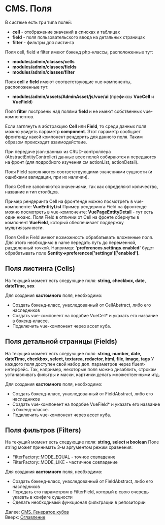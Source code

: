 # CMS. Поля

В системе есть три типа полей:
- **cell** - отображение значений в списках и таблицах
- **field** - поля пользовательского ввода на детальных страницах
- **filter** - фильтры для листинга

Поля cell, field и filter имеют бэкенд php-классы, расположенные тут:
- **modules/admin/classes/cells**
- **modules/admin/classes/fields**
- **modules/admin/classes/filter**

Поля **cell** и **field** имеют соответствующие vue-компоненты, расположенные тут:
- **modules/admin/assets/AdminAsset/js/vue/ui** (префиксы **VueCell** и **VueField**)

Поля **filter** построены над полями **field** и не имеют собственных vue-компонентов.

Если заглянуть в абстракцию **Cell** или **Field**, то среди данных поля можно увидеть параметр **component**.
Этот параметр сообщает фронтенду какой компонент рендерить для данного поля. Таким образом происходит взаимодействие.

При передаче json-данных из CRUD-контроллера (AbstractEntityController) данные всех полей собираются и передаются
на фронт (для подробного изучения см actionList, actionDetail).

Поля Field заполняются соответствующими значениями
сущности (и ошибками валидации, при их наличии).

Поля Cell не заполняются значениями, так как определяют количество, название и тип столбцов.

Пример рендеринга Cell на фронтенде можно посмотреть в vue-компоненте: **VueEntityList**
Пример рендеринга Field на фронтенде можно посмотреть в vue-компоненте: **VuePageEntityDetail** - тут есть один нюанс.
Поля Field в отличии от Cell на фронте обернуты в компонент **VueField**, который обеспечивает поддержку мультиязычности.

Поля Cell и Field имеют возможность обрабатывать вложенные поля. Для этого необходимо в name передать путь до переменной,
разделенный точкой. Например: **'preferences.settings.enabled'** будет обрабатывать поле **$entity->preferences['settings']['enabled']**.

## Поля листинга (Cells)

На текущий момент есть следующие поля: **string, checkbox, date, dateTime, sex**

Для создания **кастомного** поля, необходимо:
- Создать бэкенд-класс, унаследованный от CellAbstract, либо его наследников
- Создать vue-компонент на подобие VueCell* и указать его название в бэкенд-классе.
- Подключить vue-компонент через ассет куба.

## Поля детальной страницы (Fields)

На текущий момент есть следующие поля: **string, number, date, dateTime, checkbox, select,
                                       textarea, redactor, html, file, image, tags**
У каждого поля доступен свой набор доп. параметров через fluent-интерфейс.
Так, например, некоторые поля можно дизаблить, строкам устанавливать фильтры и маски, картинки делать множественными итд.

Для создания **кастомного** поля, необходимо:
- Создать бэкенд-класс, унаследованный от FieldAbstract, либо его наследников
- Создать vue-компонент на подобие VueField* и указать его название в бэкенд-классе.
- Подключить vue-компонент через ассет куба.

## Поля фильтров (Filters)

На текущий момент есть следующие поля: **string, select и boolean**
Поле string может принимать 3-м аргументом режим сравнения:
- FilterFactory::MODE_EQUAL - точное совпадение
- FilterFactory::MODE_LIKE - частичное совпадение

Для создания **кастомного** поля, необходимо:
- Создать бэкенд-класс, унаследованный от FieldAbstract, либо его наследников
- Передать его параметром в FilterField, который в свою очередь указать в конфиге сущности
- Сделать необходимый функционал фильтрации в репозитории

Далее: [CMS. Генератор кубов](generator.md)<br>
Вверх: [Оглавление](../index.md)
